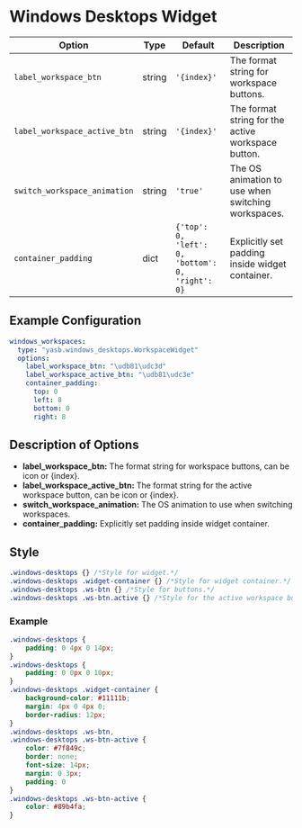 # Windows Desktops Widget
| Option                     | Type    | Default                  | Description                                                                 |
|----------------------------|---------|--------------------------|-----------------------------------------------------------------------------|
| `label_workspace_btn`    | string  | `'{index}'`              | The format string for workspace buttons.                                    |
| `label_workspace_active_btn` | string | `'{index}'`              | The format string for the active workspace button.                          |
| `switch_workspace_animation` | string | `'true'`                 | The OS animation to use when switching workspaces.                             |
| `container_padding`  | dict | `{'top': 0, 'left': 0, 'bottom': 0, 'right': 0}`      | Explicitly set padding inside widget container.

## Example Configuration

```yaml
windows_workspaces:
  type: "yasb.windows_desktops.WorkspaceWidget"
  options:
    label_workspace_btn: "\udb81\udc3d"
    label_workspace_active_btn: "\udb81\udc3e"
    container_padding: 
      top: 0
      left: 8
      bottom: 0
      right: 8
```

## Description of Options
- **label_workspace_btn:** The format string for workspace buttons, can be icon or {index}.
- **label_workspace_active_btn:** The format string for the active workspace button, can be icon or {index}.
- **switch_workspace_animation:** The OS animation to use when switching workspaces.
- **container_padding:** Explicitly set padding inside widget container.


## Style
```css
.windows-desktops {} /*Style for widget.*/
.windows-desktops .widget-container {} /*Style for widget container.*/
.windows-desktops .ws-btn {} /*Style for buttons.*/
.windows-desktops .ws-btn.active {} /*Style for the active workspace button.*/
```

### Example
```css
.windows-desktops {
    padding: 0 4px 0 14px;
}
.windows-desktops {
    padding: 0 0px 0 10px;
}
.windows-desktops .widget-container {
    background-color: #11111b;
    margin: 4px 0 4px 0;
    border-radius: 12px;
}
.windows-desktops .ws-btn,
.windows-desktops .ws-btn-active {
    color: #7f849c;
    border: none;
    font-size: 14px;
    margin: 0 3px;
    padding: 0 
}
.windows-desktops .ws-btn-active {
    color: #89b4fa;
} 
```